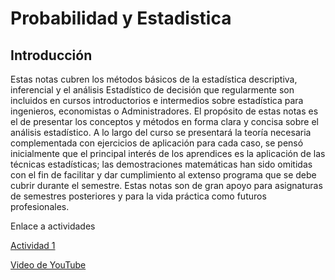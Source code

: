 # Probabilidad y Estadistica

## Introducción
Estas notas cubren los métodos básicos de la estadística descriptiva, inferencial y el análisis Estadístico de decisión que regularmente son incluidos en cursos introductorios e intermedios sobre estadística para ingenieros, economistas o Administradores. El propósito de estas notas es el de presentar los conceptos y métodos en forma clara y concisa sobre el análisis estadístico. A lo largo del curso se presentará la teoría necesaria complementada con ejercicios de aplicación para cada caso, se pensó inicialmente que el principal interés de los aprendices es la aplicación de las técnicas estadísticas; las demostraciones matemáticas han sido omitidas con el fin de facilitar y dar cumplimiento al extenso programa que se debe cubrir durante el semestre. Estas notas son de gran apoyo para asignaturas de semestres posteriores y para la vida práctica como futuros profesionales.

Enlace a actividades

[Actividad 1](https://github.com/Susana63/Probabilidad_Estadistica/edit/main/README.md)

[Video de YouTube]([https://www.youtube.com/watch?v=dQw4w9WgXcQ](https://prye.readthedocs.io/es/latest/Capitulo_1/005_guia_1.html#fig-poblacion-muestra-01)https://prye.readthedocs.io/es/latest/Capitulo_1/005_guia_1.html#fig-poblacion-muestra-01)

